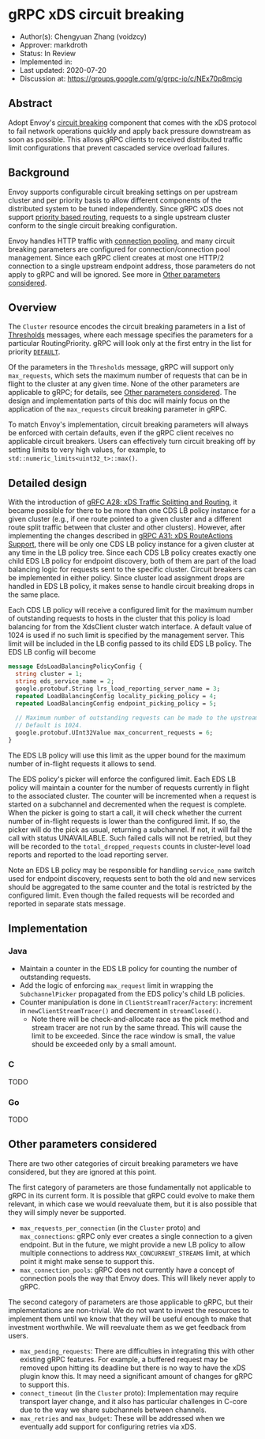 # gRPC xDS circuit breaking

* Author(s): Chengyuan Zhang (voidzcy)
* Approver: markdroth
* Status: In Review
* Implemented in:
* Last updated: 2020-07-20
* Discussion at: https://groups.google.com/g/grpc-io/c/NEx70p8mcjg


## Abstract

Adopt Envoy's [circuit breaking](https://www.envoyproxy.io/docs/envoy/latest/intro/arch_overview/upstream/circuit_breaking#circuit-breaking) 
component that comes with the xDS protocol to
fail network operations quickly and apply back pressure downstream as soon as
possible. This allows gRPC clients to received distributed traffic limit 
configurations that prevent cascaded service overload failures. 

## Background

Envoy supports configurable circuit breaking settings on per upstream cluster 
and per priority basis to allow different components of the distributed system
to be tuned independently. Since gRPC xDS does not support [priority based
routing](https://www.envoyproxy.io/docs/envoy/latest/intro/arch_overview/http/http_routing#arch-overview-http-routing-priority), 
requests to a single upstream cluster conform to the single circuit breaking
configuration.

Envoy handles HTTP traffic with [connection pooling](https://www.envoyproxy.io/docs/envoy/latest/intro/arch_overview/upstream/connection_pooling#connection-pooling),
and many circuit breaking parameters are configured for
connection/connection pool management. Since each gRPC client creates at most
one HTTP/2 connection to a single upstream endpoint address, those
parameters do not apply to gRPC and will be ignored. See more in
[Other parameters considered](#other-parameters-considered).

## Overview

The `Cluster` resource encodes the circuit breaking parameters in a list of
[Thresholds](https://www.envoyproxy.io/docs/envoy/latest/api-v2/api/v2/cluster/circuit_breaker.proto#cluster-circuitbreakers-thresholds)
messages, where each message specifies the parameters for a particular 
RoutingPriority. gRPC will look only at the first entry in the list for 
priority [`DEFAULT`](https://www.envoyproxy.io/docs/envoy/latest/api-v2/api/v2/core/base.proto#enum-core-routingpriority).

Of the parameters in the `Thresholds` message, gRPC will support only
`max_requests`, which sets the maximum number of requests that can be in flight
to the cluster at any given time.  None of the other parameters are applicable
to gRPC; for details, see [Other parameters considered](#other-parameters-considered).
The design and implementation parts of this doc will mainly focus on the
application of the `max_requests` circuit breaking parameter in gRPC.

To match Envoy's implementation, circuit breaking parameters will always be 
enforced with certain defaults, even if the gRPC client receives no applicable 
circuit breakers. Users can effectively turn circuit breaking off by setting
limits to very high values, for example, to 
`std::numeric_limits<uint32_t>::max()`.

## Detailed design

With the introduction of [gRFC A28: xDS Traffic Splitting and Routing](https://github.com/grpc/proposal/blob/master/A28-xds-traffic-splitting-and-routing.md), 
it became possible for there to be more than one CDS LB policy instance for a 
given cluster (e.g., if one route pointed to a given cluster and a different 
route split traffic between that cluster and other clusters).  However, after 
implementing the changes described in [gRPC A31: xDS RouteActions Support](https://github.com/grpc/proposal/pull/192),
there will be only one CDS LB policy instance for a given cluster at any time
in the LB policy tree. Since each CDS LB policy creates exactly one child EDS
LB policy for endpoint discovery, both of them are part of the load balancing
logic for requests sent to the specific cluster. Circuit breakers can be 
implemented in either policy. Since cluster load assignment drops are handled 
in EDS LB policy, it makes sense to handle circuit breaking drops in the same
place.

Each CDS LB policy will receive a configured limit for the maximum number of 
outstanding requests to hosts in the cluster that this policy is load balancing
for from the XdsClient cluster watch interface. A default value of 1024 is used
if no such limit is specified by the management server. This limit will be 
included in the LB config passed to its child EDS LB policy. The EDS LB config 
will become

```proto
message EdsLoadBalancingPolicyConfig {
  string cluster = 1;
  string eds_service_name = 2;
  google.protobuf.String lrs_load_reporting_server_name = 3;
  repeated LoadBalancingConfig locality_picking_policy = 4;
  repeated LoadBalancingConfig endpoint_picking_policy = 5;
  
  // Maximum number of outstanding requests can be made to the upstream cluster.
  // Default is 1024.
  google.protobuf.UInt32Value max_concurrent_requests = 6;
}
```

The EDS LB policy will use this limit as the upper bound for the maximum number
of in-flight requests it allows to send.

The EDS policy's picker will enforce the configured limit. Each EDS LB policy
will maintain a counter for the number of requests currently in flight to 
the associated cluster. The counter will be incremented when a request
is started on a subchannel and decremented when the request is complete. 
When the picker is going to start a call, it will check whether the current
number of in-flight requests is lower than the configured limit. If so, the 
picker will do the pick as usual, returning a subchannel. If not, it will 
fail the call with status UNAVAILABLE. Such failed calls will not be retried,
but they will be recorded to the `total_dropped_requests` counts in 
cluster-level load reports and reported to the load reporting server.

Note an EDS LB policy may be responsible for handling `service_name` switch
used for endpoint discovery, requests sent to both the old and new services
should be aggregated to the same counter and the total is restricted by the
configured limit. Even though the failed requests will be recorded and reported
in separate stats message.

## Implementation

### Java
- Maintain a counter in the EDS LB policy for counting the number of 
outstanding requests.
- Add the logic of enforcing `max_request` limit in wrapping the 
`SubchannelPicker` propagated from the EDS policy's child LB policies.
- Counter manipulation is done in `ClientStreamTracer`/`Factory`: increment
in `newClientStreamTracer()` and decrement in `streamClosed()`.
    - Note there will be check-and-allocate race as the pick method and stream
    tracer are not run by the same thread. This will cause the limit to
    be exceeded. Since the race window is small, the value should be exceeded 
    only by a small amount.

### C
TODO

### Go
TODO

## Other parameters considered

There are two other categories of circuit breaking parameters we have 
considered, but they are ignored at this point.

The first category of parameters are those fundamentally not applicable to gRPC
in its current form. It is possible that gRPC could evolve to make them 
relevant, in which case we would reevaluate them, but it is also possible that 
they will simply never be supported.

- `max_requests_per_connection` (in the `Cluster` proto) and `max_connections`: 
gRPC only ever creates a single connection to a given endpoint. But in the 
future, we might provide a new LB policy to allow multiple connections to 
address `MAX_CONCURRENT_STREAMS` limit, at which point it might make sense to 
support this.
- `max_connection_pools`: gRPC does not currently have a concept of connection
pools the way that Envoy does. This will likely never apply to gRPC.

The second category of parameters are those applicable to gRPC, but their 
implementations are non-trivial. We do not want to invest the resources to 
implement them until we know that they will be useful enough to make that 
investment worthwhile. We will reevaluate them as we get feedback from users.

- `max_pending_requests`: There are difficulties in integrating this with other
existing gRPC features. For example, a buffered request may be removed upon 
hitting its deadline but there is no way to have the xDS plugin know this. It 
may need a significant amount of changes for gRPC to support this.
- `connect_timeout` (in the `Cluster` proto): Implementation may require
transport layer change, and it also has particular challenges in C-core due to
the way we share subchannels between channels.
- `max_retries` and `max_budget`: These will be addressed when we eventually
add support for configuring retries via xDS.
